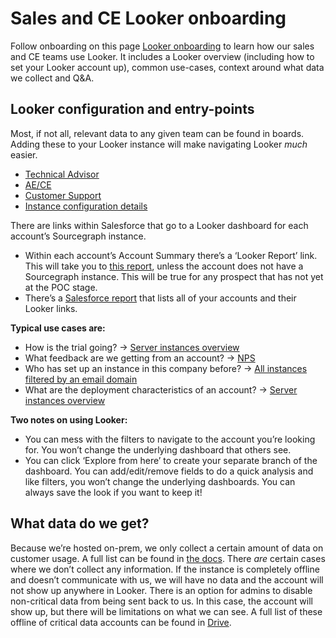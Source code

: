 # Sales and CE Looker onboarding

Follow onboarding on this page [Looker onboarding](../../data-analytics/reports.md) to learn how our sales and CE teams use Looker. It includes a Looker overview (including how to set your Looker account up), common use-cases, context around what data we collect and Q&A.

## Looker configuration and entry-points

Most, if not all, relevant data to any given team can be found in boards. Adding these to your Looker instance will make navigating Looker _much_ easier.

- [Technical Advisor](https://sourcegraph.looker.com/boards/50)
- [AE/CE](https://sourcegraph.looker.com/boards/49)
- [Customer Support](https://sourcegraph.looker.com/browse/boards/54)
- [Instance configuration details](https://sourcegraph.looker.com/browse/boards/56)

There are links within Salesforce that go to a Looker dashboard for each account’s Sourcegraph instance.

- Within each account’s Account Summary there’s a ‘Looker Report’ link. This will take you to [this report](https://sourcegraph.looker.com/dashboards/409?Account%20name=Databricks&Installer%20email=&Account%20ID=&Month=12%20month), unless the account does not have a Sourcegraph instance. This will be true for any prospect that has not yet at the POC stage.
- There’s a [Salesforce report](https://sourcegraph2020.lightning.force.com/lightning/r/Report/00O3t000006jfbmEAA/view?queryScope=userFolders) that lists all of your accounts and their Looker links.

**Typical use cases are:**

- How is the trial going? → [Server instances overview](https://sourcegraph.looker.com/dashboards/409?Account%20name=Databricks&Installer%20email=&Account%20ID=&Month=12%20month)
- What feedback are we getting from an account? → [NPS](https://sourcegraph.looker.com/looks/1530)
- Who has set up an instance in this company before? → [All instances filtered by an email domain](https://sourcegraph.looker.com/dashboards/410?Technical%20Advisor=&Account%20Type=Customer&Account%20Executive=&Account%20name=&Customer%20Engineer=&Installer%20email=)
- What are the deployment characteristics of an account? → [Server instances overview](https://sourcegraph.looker.com/dashboards/409?Account%20name=Databricks&Installer%20email=&Account%20ID=&Month=12%20month)

**Two notes on using Looker:**

- You can mess with the filters to navigate to the account you’re looking for. You won’t change the underlying dashboard that others see.
- You can click ‘Explore from here’ to create your separate branch of the dashboard. You can add/edit/remove fields to do a quick analysis and like filters, you won’t change the underlying dashboards. You can always save the look if you want to keep it!

## What data do we get?

Because we’re hosted on-prem, we only collect a certain amount of data on customer usage. A full list can be found in [the docs](https://docs.sourcegraph.com/admin/pings). There _are_ certain cases where we don’t collect any information. If the instance is completely offline and doesn’t communicate with us, we will have no data and the account will not show up anywhere in Looker. There is an option for admins to disable non-critical data from being sent back to us. In this case, the account will show up, but there will be limitations on what we can see. A full list of these offline of critical data accounts can be found in [Drive](https://docs.google.com/document/d/18q-xbHl53hg_y_0xX-buZpD04vMv3vJrqiXd9IeeE64/edit).
